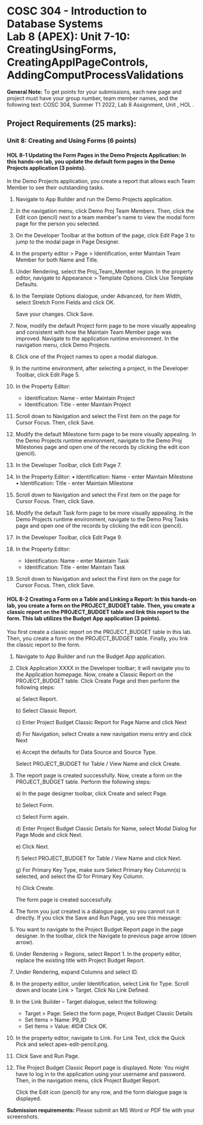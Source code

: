 # COSC 304 - Introduction to Database Systems<br>Lab 8 (APEX): Unit 7-10: CreatingUsingForms, CreatingApplPageControls, AddingComputProcessValidations

**General Note:** To get points for your submissions, each new page and project must have your group number, team member names, and the following text: COSC 304, Summer T1 2022, Lab 8 Assignment, Unit <number>, HOL <number>.

## Project Requirements (25 marks):


### Unit 8: Creating and Using Forms (6 points)

#### HOL 8-1 Updating the Form Pages in the Demo Projects Application: In this hands-on lab, you update the default form pages in the Demo Projects application (3 points).
In the Demo Projects application, you create a report that allows each Team Member to see their outstanding tasks.

1.	Navigate to App Builder and run the Demo Projects application.

2.	In the navigation menu, click Demo Proj Team Members.
Then, click the Edit icon (pencil) next to a team member's name to view the modal form page for the person you selected.

3.	On the Developer Toolbar at the bottom of the page, click Edit Page 3 to jump to the modal page in Page Designer.

4.	In the property editor > Page > Identification, enter Maintain Team Member for both Name and Title.

5.	Under Rendering, select the Proj_Team_Member region. In the property editor, navigate to Appearance > Template Options. Click Use Template Defaults.

6.	In the Template Options dialogue, under Advanced, for Item Width, select Stretch Form Fields and click OK.

	Save your changes. Click Save.

7.	Now, modify the default Project form page to be more visually appealing and consistent with how the Maintain Team Member page was improved. Navigate to the application runtime environment. In the navigation menu, click Demo Projects.

8.	Click one of the Project names to open a modal dialogue.

9.	In the runtime environment, after selecting a project, in the Developer Toolbar, click Edit Page 5.

10.	In the Property Editor:
	- Identification: Name - enter Maintain Project
	- Identification: Title - enter Maintain Project

11.	Scroll down to Navigation and select the First item on the page for Cursor Focus. Then, click Save.

12.	Modify the default Milestone form page to be more visually appealing. In the Demo Projects runtime environment, navigate to the Demo Proj Milestones page and open one of the records by clicking the edit icon (pencil).
13.	In the Developer Toolbar, click Edit Page 7.

14.	In the Property Editor:
•	Identification: Name - enter Maintain Milestone
•	Identification: Title - enter Maintain Milestone

15.	Scroll down to Navigation and select the First item on the page for Cursor Focus. Then, click Save.

16.	Modify the default Task form page to be more visually appealing. In the Demo Projects runtime environment, navigate to the Demo Proj Tasks page and open one of the records by clicking the edit icon (pencil).

17.	In the Developer Toolbar, click Edit Page 9.

18.	In the Property Editor:
	- Identification: Name - enter Maintain Task
	- Identification: Title - enter Maintain Task

19.	Scroll down to Navigation and select the First item on the page for Cursor Focus.
Then, click Save.
	#### HOL 8-2 Creating a Form on a Table and Linking a Report: In this hands-on lab, you create a form on the PROJECT_BUDGET table. Then, you create a classic report on the PROJECT_BUDGET table and link this report to the form. This lab utilizes the Budget App application (3 points).

You first create a classic report on the PROJECT_BUDGET table in this lab. Then, you create a form on the PROJECT_BUDGET table. Finally, you link the classic report to the form.

1.	Navigate to App Builder and run the Budget App application.

2.	Click Application XXXX in the Developer toolbar; it will navigate you to the Application homepage. Now, create a Classic Report on the PROJECT_BUDGET table. Click Create Page and then perform the following steps:

	a) Select Report.

	b) Select Classic Report.

	c) Enter Project Budget Classic Report for Page Name and click Next

	d) For Navigation, select Create a new navigation menu entry and click Next

	e) Accept the defaults for Data Source and Source Type. 
    
    Select PROJECT_BUDGET for Table / View Name and click Create.

3.	The report page is created successfully. Now, create a form on the PROJECT_BUDGET table. Perform the following steps:

	a)	In the page designer toolbar, click Create and select Page.

	b)	Select Form.

	c)	Select Form again.

	d)	Enter Project Budget Classic Details for Name, select Modal Dialog for Page Mode and click Next.

	e)	Click Next.

	f)	Select PROJECT_BUDGET for Table / View Name and click Next.

	g)	For Primary Key Type, make sure Select Primary Key Column(s) is selected, and select the ID for Primary Key Column.

	h)	Click Create.

	The form page is created successfully.

4.	The form you just created is a dialogue page, so you cannot run it directly. If you click the Save and Run Page, you see this message:

5.	You want to navigate to the Project Budget Report page in the page designer. In the toolbar, click the Navigate to previous page arrow (down arrow).

6.	Under Rendering > Regions, select Report 1. In the property editor, replace the existing title with Project Budget Report.

7.	Under Rendering, expand Columns and select ID.

8.	In the property editor, under Identification, select Link for Type. 
Scroll down and locate Link > Target. Click No Link Defined.

9.	In the Link Builder – Target dialogue, select the following:
	- Target > Page: Select the form page, Project Budget Classic Details
	- Set Items > Name: P9_ID
	- Set Items > Value: #ID#
	Click OK.

10.	In the property editor, navigate to Link. For Link Text, click the Quick Pick and select apex-edit-pencil.png.

11.	Click Save and Run Page.

12.	The Project Budget Classic Report page is displayed.
Note: You might have to log in to the application using your username and password. Then, in the navigation menu, click Project Budget Report.

	Click the Edit icon (pencil) for any row, and the form dialogue page is displayed.





**Submission requirements:** Please submit an MS Word or PDF file with your screenshots. 